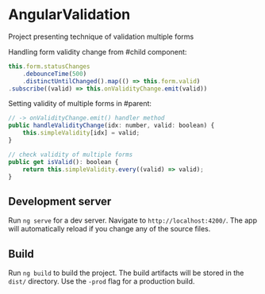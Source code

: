 # AngularValidation

Project presenting technique of validation multiple forms 

Handling form validity change from #child component:
````javascript
this.form.statusChanges
    .debounceTime(500)
    .distinctUntilChanged().map(() => this.form.valid)
.subscribe((valid) => this.onValidityChange.emit(valid))
````

Setting validity of multiple forms in #parent:
````javascript
// -> onValidityChange.emit() handler method
public handleValidityChange(idx: number, valid: boolean) {
    this.simpleValidity[idx] = valid;
}

// check validity of multiple forms
public get isValid(): boolean {
    return this.simpleValidity.every((valid) => valid);
}
````

## Development server

Run `ng serve` for a dev server. Navigate to `http://localhost:4200/`. The app will automatically reload if you change any of the source files.

## Build

Run `ng build` to build the project. The build artifacts will be stored in the `dist/` directory. Use the `-prod` flag for a production build.
